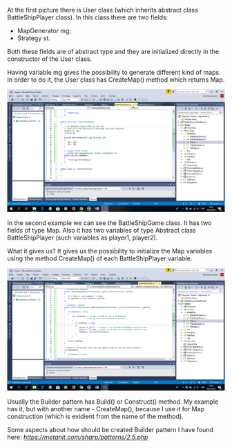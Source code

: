 At the first picture there is User class (which inherits abstract class BattleShipPlayer class). In this class there are two fields:

* MapGenerator mg;
* Strategy st.

Both these fields are of abstract type and they are initialized directly in the constructor of the User class.

Having variable mg gives the possibility to generate different kind of maps. In order to do it, the User class has CreateMap() method which returns Map.

![Builder_example_1](Builder_1.png)

In the second example we can see the BattleShipGame class. It has two fields of type Map. Also it has two variables of type Abstract class BattleShipPlayer (such variables as player1, player2). 

What it gives us? It gives us the possibility to initialize the Map variables using the method CreateMap() of each BattleShipPlayer variable.

![Builder_example_2](Builder_2.png)

Usually the Builder pattern has Build() or Construct() method. My example has it, but with another name - CreateMap(), because I use it for Map construction (which is evidient from the name of the method).

Some aspects about how should be created Builder pattern I have found here: _https://metanit.com/sharp/patterns/2.5.php_